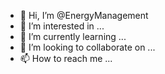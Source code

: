 - 👋 Hi, I’m @EnergyManagement
- 👀 I’m interested in ...
- 🌱 I’m currently learning ...
- 💞️ I’m looking to collaborate on ...
- 📫 How to reach me ...

<!---
EnergyManagement/EnergyManagement is a ✨ special ✨ repository because its `README.md` (this file) appears on your GitHub profile.
You can click the Preview link to take a look at your changes.
--->
